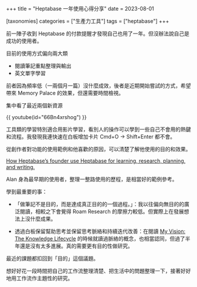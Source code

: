 +++
title = "Heptabase 一年使用心得分享"
date = 2023-08-01

[taxonomies]
categories = ["生產力工具"]
tags = ["heptabase"]
+++

前一陣子收到 Heptabase 的付款提醒才發現自己也用了一年。但沒辦法說自己是成功的使用者。

目前的使用方式偏向兩大類
* 閱讀筆記重點整理與輸出
* 英文單字學習

前者因為頻率低（一兩個月一篇）沒什麼成效，後者是近期開始嘗試的方式，希望帶來 Memory Palace 的效果，但還需要時間檢視。

集中看了最近兩個新資源

{{ youtube(id="66Bn4xrshog") }}


工具類的學習特別適合用影片學習，看別人的操作可以學到一些自己不會用的熱鍵和流程。我發現我連快速在白板增加卡片 Cmd+O -> Shift+Enter 都不會。

從創作者對功能的使用範例和他喜歡的原因，可以清楚了解他使用的目的和效果。

[How Heptabase’s founder use Heptabase for learning, research, planning, and writing.](https://sheracaolity.ghost.io/heptabase-use-cases/)

Alan 身為最早期的使用者，整理一整路使用的歷程，是相當好的範例參考。

學到最重要的事：

* 「做筆記不是目的，而是達成真正目的的一個過程。」：我以往偏向無目的的廣泛閱讀，相較之下會覺得 Roam Research 的摩擦力較低。但實際上在發展想法上沒什麼成果。

* 透過白板保留幫助思考並保留思考脈絡和持續迭代改善：在閱讀 [My Vision: The Knowledge Lifecycle](https://medium.com/heptabase/my-vision-project-meta-e0bedd1467b2) 的時候就讀過脈絡的概念，也相當認同，但過了半年還是沒有太多進展。真的需要更有目的性做研究。

最近的課題都扣回到「目的」這個議題。

想好好花一段時間把自己的工作流整理清楚、把生活中的問題整理一下，接著好好地用工作流作主題性的研究。

